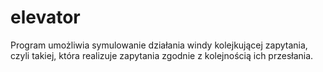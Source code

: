 # elevator
Program umożliwia symulowanie działania windy kolejkującej zapytania, czyli takiej, która realizuje zapytania zgodnie z kolejnością ich przesłania. 

